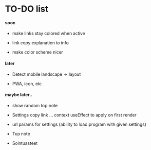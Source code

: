# TO-DO list

#### soon

- make links stay colored when active

- link copy explanation to info

- make color scheme nicer

#### later

- Detect mobile landscape => layout

- PWA, icon, etc

#### maybe later..

- show random top note

- Settings copy link ... context useEffect to apply on first render

- url params for settings (ability to load program with given settings)

- Top note

- Sointuasteet

